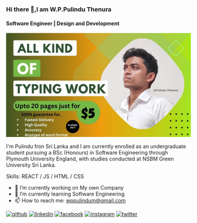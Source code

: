 ### Hi there 👋,I am W.P.Pulindu Thenura
#### Software Engineer | Design and Development
![Software Engineer | Design and Development](https://github.com/wppthenura/wppthenura/blob/main/Fiverr%20Typing%20job%20thumbnail.1.jpg)

I'm Pulindu fron Sri Lanka and I am currently enrolled as an undergraduate student pursuing a BSc (Honours) in Software Engineering through Plymouth University England, with studies conducted at NSBM Green University Sri Lanka.

Skills: REACT / JS / HTML / CSS

- 🔭 I’m currently working on My own Company 
- 🌱 I’m currently learning Software Engineering 
- 📫 How to reach me: wppulindum@gmail.com 


[<img src='https://cdn.jsdelivr.net/npm/simple-icons@3.0.1/icons/github.svg' alt='github' height='40'>](https://github.com/wppthenura)  [<img src='https://cdn.jsdelivr.net/npm/simple-icons@3.0.1/icons/linkedin.svg' alt='linkedin' height='40'>](https://www.linkedin.com/in/W.P.PulinduThenura/)  [<img src='https://cdn.jsdelivr.net/npm/simple-icons@3.0.1/icons/facebook.svg' alt='facebook' height='40'>](https://www.facebook.com/PulinduThenura)  [<img src='https://cdn.jsdelivr.net/npm/simple-icons@3.0.1/icons/instagram.svg' alt='instagram' height='40'>](https://www.instagram.com/pulindu.thenura/)  [<img src='https://cdn.jsdelivr.net/npm/simple-icons@3.0.1/icons/twitter.svg' alt='twitter' height='40'>](https://twitter.com/ThenuraPulindu)   
